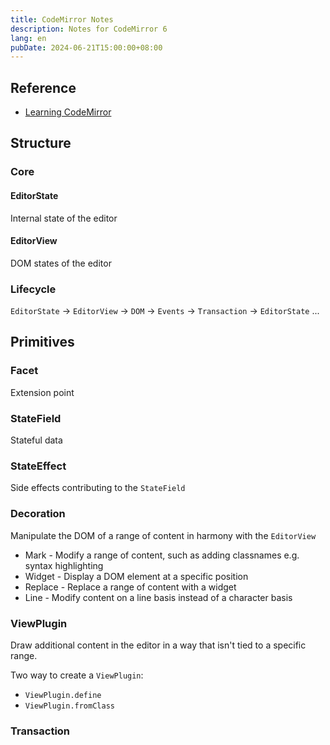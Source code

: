 ```yaml
---
title: CodeMirror Notes
description: Notes for CodeMirror 6
lang: en
pubDate: 2024-06-21T15:00:00+08:00
---
```


## Reference

- [Learning CodeMirror](https://thetrevorharmon.com/blog/learning-codemirror/#structure--lifecycle)

## Structure

### Core

#### EditorState

Internal state of the editor

#### EditorView

DOM states of the editor

### Lifecycle

`EditorState` -> `EditorView` -> `DOM` -> `Events` -> `Transaction` -> `EditorState` ...

## Primitives

### Facet

Extension point

### StateField

Stateful data

### StateEffect

Side effects contributing to the `StateField`

### Decoration

Manipulate the DOM of a range of content in harmony with the `EditorView`

- Mark - Modify a range of content, such as adding classnames e.g. syntax highlighting
- Widget - Display a DOM element at a specific position
- Replace - Replace a range of content with a widget
- Line - Modify content on a line basis instead of a character basis

### ViewPlugin

Draw additional content in the editor in a way that isn't tied to a specific range.

Two way to create a `ViewPlugin`:

- `ViewPlugin.define`
- `ViewPlugin.fromClass`

### Transaction
